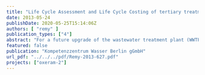 ```yaml
---
title: "Life Cycle Assessment and Life Cycle Costing of tertiary treatment schemes"
date: 2013-05-24
publishDate: 2020-05-25T15:14:06Z
authors: [ "remy" ]
publication_types: ["4"]
abstract: "For a future upgrade of the wastewater treatment plant (WWTP) Ruhleben targeting advanced removal of total phosphorus (TP) (< 50-120 µg/L TP) and seasonal disinfection, various technological options for tertiary treatment of secondary effluent are suitable to fulfill these goals. This study applies the holistic methods of Life Cycle Assessment (LCA) and Life Cycle Costing (LCC) to assess and compare those options for tertiary treatment at WWTP Ruhleben in their environmental and economic impacts, including all relevant direct and indirect processes and effects of the WWTP upgrade. Options for tertiary treatment include gravity-driven processess such as dual media filtration (DMF), microsieve filtration (MSF), or high-rate sedimentation (HRS), and membrane-based processes such as ultrafiltration with polymer membranes (Polymer UF) or microfiltration with ceramic membranes (Ceramic MF). For disinfection in the summer period, gravity-driven processes are complemented by downstream UV disinfection, which is only applied in rain weather bypass for membrane processes. Process data for operational parameters and infrastructure design are based on longterm pilot trials at technical scale (DMF, MSF, Polymer UF, Ceramic MF) or process modelling based on supplier information (HRS). LCA shows that the existing phosphorus load in secondary effluent of WWTP Ruhleben (28 t/a TP) can be reduced substantially by all processes, eliminating 19-25 t/a TP (6790%) depending on the process. A minor side-benefit for effluent quality is also expected from the further elimination of heavy metals adsorbed to particulate matter in secondary effluent. At the same time, tertiary treatment schemes will increase energy demand and related emissions of greenhouse gases (carbon footprint) of the existing WWTP process by an estimated 12-21% and 7-13%, respectively. Gravity-driven processes with low coagulant dosing (DMF, MSF, HRS) have a considerably lower energy demand and carbon footprint than membrane-based processes with high electricity demand for feed pumps and higher coagulant dose. At the same time, low-energy treatment processes do not reach the exceptional high effluent quality of membrane-based processes. Consequently, a certain trade-off between energy demand/carbon footprint and effluent quality can be quantified. In analogy to the environmental assessment and effluent quality, LCC results show that total annual costs are lowest for HRS (5.1 Mio €/a) and comparable between DMF and MSF (5.7 Mio €/a), followed by Polymer UF (10.2 Mio €/a) and Ceramic MF (12.2 Mio €/a). In comparison to gravity-driven processes, membrane-based processes are characterized by both higher investment costs (factor 1.5 – 3x) and higher operational costs (factor 2 – 2.5x), mainly due to high costs of membranes, machinery, electricity, and coagulants. Comparing the relative resource efficiency for selected environmental and economic parameters related to the total load of eliminated phosphorus, DMF and MSF are the most efficient of the assessed technologies for tertiary treatment, spending ~ 250 €/kg Pelim and causing 180 kg CO2-eq/kg Pelim (both with UV disinfection as post-treatment). HRS + UV has higher relative costs (270 €/kg Pelim) and higher carbon footprint (235 kg CO2-eq/kg Pelim) due to the lower effluent quality of the process (= less reduction in TP loads). Membrane-based processes have the highest relative costs for P removal (400475 €/kg Pelim) and the highest carbon footprint (275 kg CO2-eq/kg Pelim): even though their superior effluent quality leads to the highest total reduction in TP loads, the high energy demand and costs of membrane processes yield higher relative spending of resources related to the final goal."
featured: false
publication: "Kompetenzzentrum Wasser Berlin gGmbH"
url_pdf: "../../../pdf/Remy-2013-627.pdf"
projects: ["oxeram-2"]
---
```


